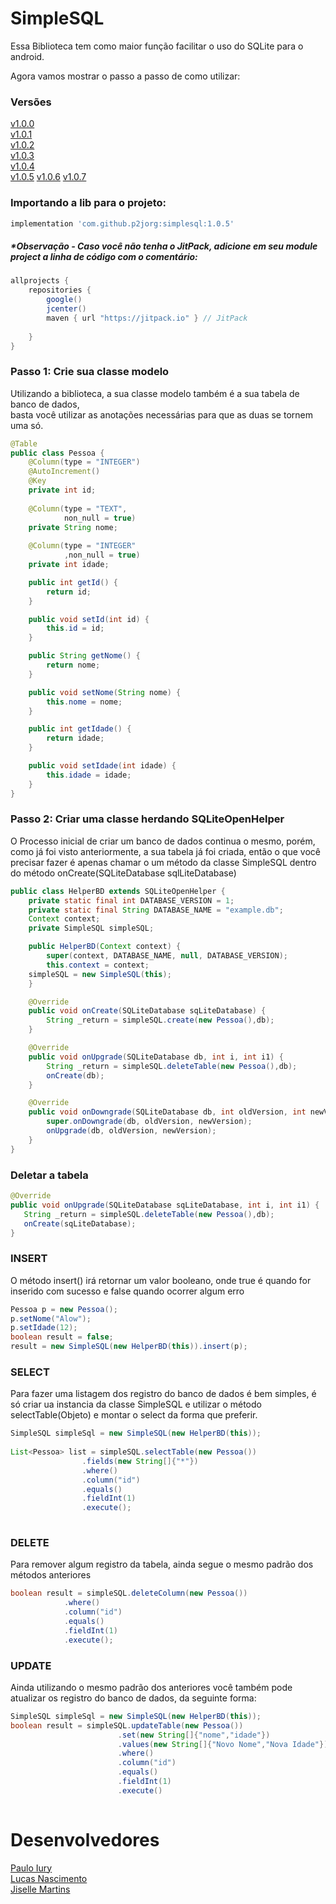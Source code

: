 # SimpleSQL

Essa Biblioteca tem como maior função facilitar o uso do SQLite para o android.

Agora vamos mostrar o passo a passo de como utilizar:
### Versões
<a href="">v1.0.0</a>  
<a href="">v1.0.1</a>  
<a href="">v1.0.2</a>  
<a href="">v1.0.3</a>  
<a href="">v1.0.4</a>  
<a href="">v1.0.5</a>
<a href="">v1.0.6</a>
<a href="">v1.0.7</a>

### Importando a lib para o projeto:
```groovy
implementation 'com.github.p2jorg:simplesql:1.0.5'
```
##### *Observação - Caso você não tenha o JitPack, adicione em seu module project a linha de código com o comentário:
```groovy
allprojects {
    repositories {
        google()
        jcenter()
        maven { url "https://jitpack.io" } // JitPack
        
    }
}
```
### Passo 1: Crie sua classe modelo
  Utilizando a biblioteca, a sua classe modelo também é a sua tabela de banco de dados,  
  basta você utilizar as anotações necessárias para que as duas se tornem uma só.
```JAVA
@Table
public class Pessoa {
    @Column(type = "INTEGER")
    @AutoIncrement()
    @Key
    private int id;
	
    @Column(type = "TEXT",
            non_null = true)
    private String nome;
	
    @Column(type = "INTEGER"
            ,non_null = true)
    private int idade;

    public int getId() {
        return id;
    }

    public void setId(int id) {
        this.id = id;
    }

    public String getNome() {
        return nome;
    }

    public void setNome(String nome) {
        this.nome = nome;
    }

    public int getIdade() {
        return idade;
    }

    public void setIdade(int idade) {
        this.idade = idade;
    }
}

```

### Passo 2: Criar uma classe herdando SQLiteOpenHelper
O Processo inicial de criar um banco de dados continua o mesmo, porém, como já foi visto anteriormente, a sua tabela já foi criada, então o que você precisar fazer é apenas chamar o um método da classe SimpleSQL dentro do método onCreate(SQLiteDatabase sqlLiteDatabase)

```JAVA
public class HelperBD extends SQLiteOpenHelper {
    private static final int DATABASE_VERSION = 1;
    private static final String DATABASE_NAME = "example.db";
    Context context;
    private SimpleSQL simpleSQL;

    public HelperBD(Context context) {
        super(context, DATABASE_NAME, null, DATABASE_VERSION);
        this.context = context;
	simpleSQL = new SimpleSQL(this);
    }

    @Override
    public void onCreate(SQLiteDatabase sqLiteDatabase) {
        String _return = simpleSQL.create(new Pessoa(),db);
    }

    @Override
    public void onUpgrade(SQLiteDatabase db, int i, int i1) {
        String _return = simpleSQL.deleteTable(new Pessoa(),db);
        onCreate(db);
    }

    @Override
    public void onDowngrade(SQLiteDatabase db, int oldVersion, int newVersion) {
        super.onDowngrade(db, oldVersion, newVersion);
        onUpgrade(db, oldVersion, newVersion);
    }
}
```
### Deletar a tabela
 ```JAVA
@Override
public void onUpgrade(SQLiteDatabase sqLiteDatabase, int i, int i1) {
	String _return = simpleSQL.deleteTable(new Pessoa(),db);
	onCreate(sqLiteDatabase);
}
```
### INSERT
O método insert() irá retornar um valor booleano, onde true é quando for inserido com sucesso e false quando ocorrer algum erro
```JAVA
Pessoa p = new Pessoa();
p.setNome("Alow");
p.setIdade(12);
boolean result = false;
result = new SimpleSQL(new HelperBD(this)).insert(p);
```

### SELECT
Para fazer uma listagem dos registro do banco de dados é bem simples, é só criar ua instancia da classe SimpleSQL e utilizar o método selectTable(Objeto) e montar o select da forma que preferir.
```JAVA
SimpleSQL simpleSql = new SimpleSQL(new HelperBD(this));
 
List<Pessoa> list = simpleSQL.selectTable(new Pessoa())
			    .fields(new String[]{"*"})
			    .where()
			    .column("id")
			    .equals()
			    .fieldInt(1)
			    .execute();
 
```
### DELETE
Para remover algum registro da tabela, ainda segue o mesmo padrão dos métodos anteriores
```JAVA
boolean result = simpleSQL.deleteColumn(new Pessoa())
			.where()
			.column("id")
			.equals()
			.fieldInt(1)
			.execute();

```
### UPDATE
Ainda utilizando o mesmo padrão dos anteriores você também pode atualizar os registro do banco de dados, da seguinte forma:  
```JAVA
SimpleSQL simpleSql = new SimpleSQL(new HelperBD(this));
boolean result = simpleSQL.updateTable(new Pessoa())
                    	.set(new String[]{"nome","idade"})
                    	.values(new String[]{"Novo Nome","Nova Idade"})
                    	.where()
                    	.column("id")
                    	.equals()
                    	.fieldInt(1)
                    	.execute()
       
```
 
# Desenvolvedores
<a href="https://github.com/PauloYR">Paulo Iury<a>  
<a href="https://github.com/LukNasc">Lucas Nascimento<a>  
<a href="https://github.com/jisellevms">Jiselle Martins<a>  
